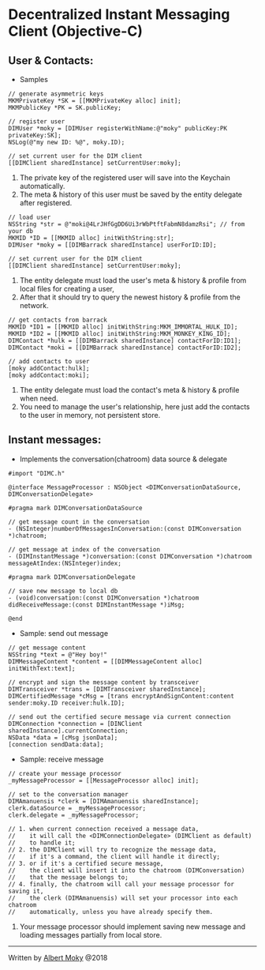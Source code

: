 # Decentralized Instant Messaging Client (Objective-C)

## User & Contacts:

* Samples

```
// generate asymmetric keys
MKMPrivateKey *SK = [[MKMPrivateKey alloc] init];
MKMPublicKey *PK = SK.publicKey;

// register user
DIMUser *moky = [DIMUser registerWithName:@"moky" publicKey:PK privateKey:SK];
NSLog(@"my new ID: %@", moky.ID);

// set current user for the DIM client
[[DIMClient sharedInstance] setCurrentUser:moky];
```
1. The private key of the registered user will save into the Keychain automatically.
2. The meta & history of this user must be saved by the entity delegate after registered.

```
// load user
NSString *str = @"moki@4LrJHfGgDD6Ui3rWbPtftFabmN8damzRsi"; // from your db
MKMID *ID = [[MKMID alloc] initWithString:str];
DIMUser *moky = [[DIMBarrack sharedInstance] userForID:ID];

// set current user for the DIM client
[[DIMClient sharedInstance] setCurrentUser:moky];
```
1. The entity delegate must load the user's meta & history & profile from local files for creating a user,
2. After that it should try to query the newest history & profile from the network.

```
// get contacts from barrack
MKMID *ID1 = [[MKMID alloc] initWithString:MKM_IMMORTAL_HULK_ID];
MKMID *ID2 = [[MKMID alloc] initWithString:MKM_MONKEY_KING_ID];
DIMContact *hulk = [[DIMBarrack sharedInstance] contactForID:ID1];
DIMContact *moki = [[DIMBarrack sharedInstance] contactForID:ID2];

// add contacts to user
[moky addContact:hulk];
[moky addContact:moki];
```
1. The entity delegate must load the contact's meta & history & profile when need.
2. You need to manage the user's relationship, here just add the contacts to the user in memory, not persistent store.

## Instant messages:

* Implements the conversation(chatroom) data source & delegate

```
#import "DIMC.h"

@interface MessageProcessor : NSObject <DIMConversationDataSource, DIMConversationDelegate>

#pragma mark DIMConversationDataSource

// get message count in the conversation
- (NSInteger)numberOfMessagesInConversation:(const DIMConversation *)chatroom;

// get message at index of the conversation
- (DIMInstantMessage *)conversation:(const DIMConversation *)chatroom messageAtIndex:(NSInteger)index;

#pragma mark DIMConversationDelegate

// save new message to local db
- (void)conversation:(const DIMConversation *)chatroom didReceiveMessage:(const DIMInstantMessage *)iMsg;

@end
```

* Sample: send out message

```
// get message content
NSString *text = @"Hey boy!"
DIMMessageContent *content = [[DIMMessageContent alloc] initWithText:text];

// encrypt and sign the message content by transceiver
DIMTransceiver *trans = [DIMTransceiver sharedInstance];
DIMCertifiedMessage *cMsg = [trans encryptAndSignContent:content sender:moky.ID receiver:hulk.ID];

// send out the certified secure message via current connection
DIMConnection *connection = [DINClient sharedInstance].currentConnection;
NSData *data = [cMsg jsonData];
[connection sendData:data];
```

* Sample: receive message

```
// create your message processor
_myMessageProcessor = [[MessageProcessor alloc] init];

// set to the conversation manager
DIMAmanuensis *clerk = [DIMAmanuensis sharedInstance];
clerk.dataSource = _myMessageProcessor;
clerk.delegate = _myMessageProcessor;

// 1. when current connection received a message data,
//    it will call the <DIMConnectionDelegate> (DIMClient as default)
//    to handle it;
// 2. the DIMClient will try to recognize the message data,
//    if it's a command, the client will handle it directly;
// 3. or if it's a certified secure message,
//    the client will insert it into the chatroom (DIMConversation)
//    that the message belongs to;
// 4. finally, the chatroom will call your message processor for saving it,
//    the clerk (DIMAmanuensis) will set your processor into each chatroom
//    automatically, unless you have already specify them.
```
1. Your message processor should implement saving new message and loading messages partially from local store.

---
Written by [Albert Moky](http://moky.github.com/) @2018
